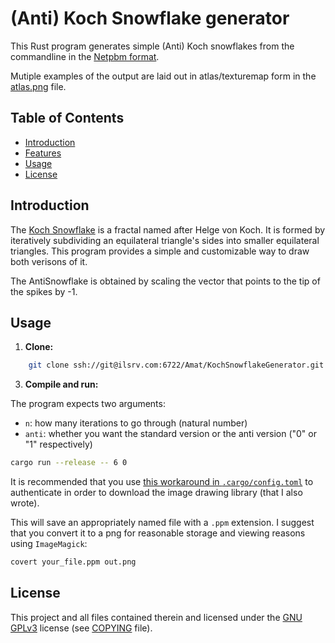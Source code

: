 # (Anti) Koch Snowflake generator

This Rust program generates simple (Anti) Koch snowflakes from the commandline in the
[Netpbm format](https://en.wikipedia.org/wiki/Netpbm).

Mutiple examples of the output are laid out in atlas/texturemap form in the [atlas.png](atlas.png) file.

## Table of Contents

- [Introduction](#introduction)
- [Features](#features)
- [Usage](#usage)
- [License](#license)

## Introduction

The [Koch Snowflake](https://en.wikipedia.org/wiki/Koch_snowflake) is a fractal named after Helge von Koch. It is formed by iteratively subdividing an equilateral triangle's sides into smaller equilateral triangles. This program provides a simple and customizable way to draw both verisons of it.

The AntiSnowflake is obtained by scaling the vector that points to the tip of the spikes by -1.

## Usage

1. **Clone:**

```bash
    git clone ssh://git@ilsrv.com:6722/Amat/KochSnowflakeGenerator.git
```

3. **Compile and run:**

The program expects two arguments:
- `n`: how many iterations to go through (natural number)
- `anti`: whether you want the standard version or the anti version ("0" or "1" respectively)

```bash
cargo run --release -- 6 0
```

It is recommended that you use [this workaround in `.cargo/config.toml`](https://github.com/rust-lang/cargo/issues/2078) to authenticate in order to download the image drawing library (that I also wrote).

This will save an appropriately named file with a `.ppm` extension. I suggest that you convert it to a png for reasonable storage and viewing reasons using `ImageMagick`:

```bash
covert your_file.ppm out.png
```


## License

This project and all files contained therein and licensed under the [GNU GPLv3](https://www.gnu.org/licenses/gpl-3.0.txt) license (see [COPYING](COPYING) file).
